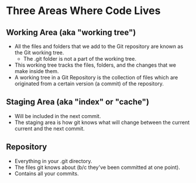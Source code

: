 # Three Areas Where Code Lives

## Working Area (aka "working tree")

- All the files and folders that we add to the Git repository are known as the Git working tree.
  - The .git folder is not a part of the working tree.
- This working tree tracks the files, folders, and the changes that we make inside them.
- A working tree in a Git Repository is the collection of files which are originated from a certain version (a commit) of the repository.

## Staging Area (aka "index" or "cache")

- Will be included in the next commit.
- The staging area is how git knows what will change between the current current and the next commit.

## Repository

- Everything in your .git directory.
- The files git knows about (b/c they've been committed at one point).
- Contains all your commits.
